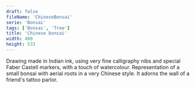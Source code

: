 ```yaml
---
draft: false
fileName: 'ChineseBonsai'
serie: 'Bonsai'
tags: ['Bonsai', 'Tree']
title: 'Chinese bonsai'
width: 400
height: 533
---
```


Drawing made in Indian ink, using very fine calligraphy nibs and special Faber Castell markers, with a touch of watercolour. Representation of a small bonsai with aerial roots in a very Chinese style. It adorns the wall of a friend's tattoo parlor.
